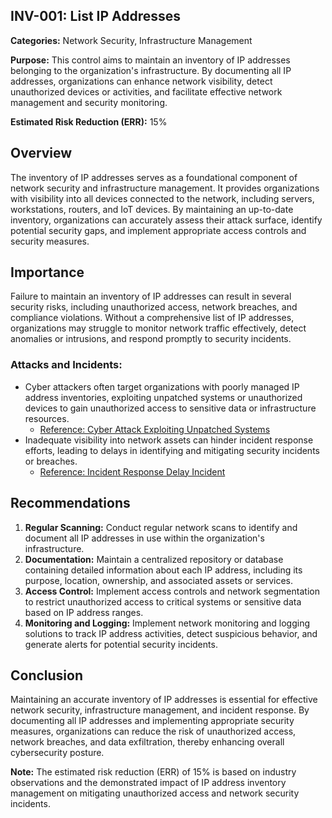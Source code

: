 ## INV-001: List IP Addresses

**Categories:** Network Security, Infrastructure Management

**Purpose:** This control aims to maintain an inventory of IP addresses belonging to the organization's infrastructure. By documenting all IP addresses, organizations can enhance network visibility, detect unauthorized devices or activities, and facilitate effective network management and security monitoring.

**Estimated Risk Reduction (ERR):** 15%

## Overview
The inventory of IP addresses serves as a foundational component of network security and infrastructure management. It provides organizations with visibility into all devices connected to the network, including servers, workstations, routers, and IoT devices. By maintaining an up-to-date inventory, organizations can accurately assess their attack surface, identify potential security gaps, and implement appropriate access controls and security measures.

## Importance
Failure to maintain an inventory of IP addresses can result in several security risks, including unauthorized access, network breaches, and compliance violations. Without a comprehensive list of IP addresses, organizations may struggle to monitor network traffic effectively, detect anomalies or intrusions, and respond promptly to security incidents.

### Attacks and Incidents:
- Cyber attackers often target organizations with poorly managed IP address inventories, exploiting unpatched systems or unauthorized devices to gain unauthorized access to sensitive data or infrastructure resources.
  - [Reference: Cyber Attack Exploiting Unpatched Systems](https://www.darkreading.com/threat-intelligence/attackers-target-unpatched-systems-with-ransomware/d/d-id/1340844)
- Inadequate visibility into network assets can hinder incident response efforts, leading to delays in identifying and mitigating security incidents or breaches.
  - [Reference: Incident Response Delay Incident](https://www.securityweek.com/why-incident-response-delay-never-good-news)

## Recommendations
1. **Regular Scanning:** Conduct regular network scans to identify and document all IP addresses in use within the organization's infrastructure.
2. **Documentation:** Maintain a centralized repository or database containing detailed information about each IP address, including its purpose, location, ownership, and associated assets or services.
3. **Access Control:** Implement access controls and network segmentation to restrict unauthorized access to critical systems or sensitive data based on IP address ranges.
4. **Monitoring and Logging:** Implement network monitoring and logging solutions to track IP address activities, detect suspicious behavior, and generate alerts for potential security incidents.

## Conclusion
Maintaining an accurate inventory of IP addresses is essential for effective network security, infrastructure management, and incident response. By documenting all IP addresses and implementing appropriate security measures, organizations can reduce the risk of unauthorized access, network breaches, and data exfiltration, thereby enhancing overall cybersecurity posture.

**Note:** The estimated risk reduction (ERR) of 15% is based on industry observations and the demonstrated impact of IP address inventory management on mitigating unauthorized access and network security incidents.
